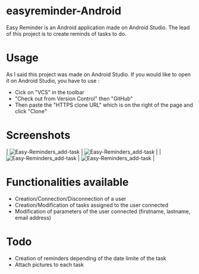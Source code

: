 # easyreminder-Android
Easy Reminder is an Android application made on Android Studio. 
The lead of this project is to create reminds of tasks to do.

# Usage
As I said this project was made on Android Studio. If you would like to open it on Android Studio, you have to use :
- Cick on "VCS" in the toolbar
- "Check out from Version Control" then "GitHub"
- Then paste the "HTTPS clone URL" which is on the right of the page and click "Clone"

# Screenshots
| ![Easy-Reminders_add-task](http://jeancharles.riquet.free.fr/images/EasyReminders-connection.png ) | ![Easy-Reminders_add-task](http://jeancharles.riquet.free.fr/images/EasyReminders-list-tasks.png) | 
| ![Easy-Reminders_add-task](http://jeancharles.riquet.free.fr/images/EasyReminders-add-task.png) | ![Easy-Reminders_add-task](http://jeancharles.riquet.free.fr/images/EasyReminders-modify-task.png) | 

# Functionalities available
- Creation/Connection/Disconnection of a user
- Creation/Modification of tasks assigned to the user connected
- Modification of parameters of the user connected (firstname, lastname, email address)

# Todo
- Creation of reminders depending of the date limite of the task
- Attach pictures to each task
